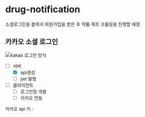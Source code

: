 # drug-notification

소셜로그인을 붙여서 회원가입을 받은 후 약품 제조 크롤링을 진행할 예정

## 카카오 소셜 로그인

![kakao 로그인 방식](https://velog.velcdn.com/images/kjhxxxx/post/c9d1eca5-21e4-41da-a131-95fb0a1f2757/image.png)

- [ ] 서버
  - [x] api생성
  - [ ] jwt 발행
- [ ] 클라이언트
  - [ ] 로그인창 개발
  - [ ] 카카오 연동

카카오 api 키 :
